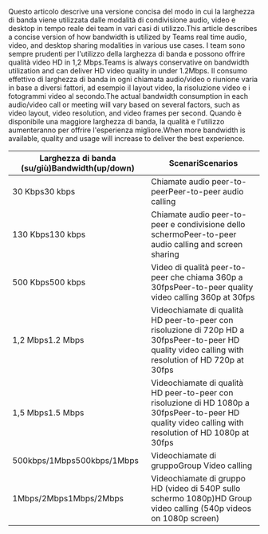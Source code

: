 <span data-ttu-id="d8c00-101">Questo articolo descrive una versione concisa del modo in cui la larghezza di banda viene utilizzata dalle modalità di condivisione audio, video e desktop in tempo reale dei team in vari casi di utilizzo.</span><span class="sxs-lookup"><span data-stu-id="d8c00-101">This article describes a concise version of how bandwidth is utilized by Teams real time audio, video, and desktop sharing modalities in various use cases.</span></span> <span data-ttu-id="d8c00-102">I team sono sempre prudenti per l'utilizzo della larghezza di banda e possono offrire qualità video HD in 1,2 Mbps.</span><span class="sxs-lookup"><span data-stu-id="d8c00-102">Teams is always conservative on bandwidth utilization and can deliver HD video quality in under 1.2Mbps.</span></span> <span data-ttu-id="d8c00-103">Il consumo effettivo di larghezza di banda in ogni chiamata audio/video o riunione varia in base a diversi fattori, ad esempio il layout video, la risoluzione video e i fotogrammi video al secondo.</span><span class="sxs-lookup"><span data-stu-id="d8c00-103">The actual bandwidth consumption in each audio/video call or meeting will vary based on several factors, such as video layout, video resolution, and video frames per second.</span></span> <span data-ttu-id="d8c00-104">Quando è disponibile una maggiore larghezza di banda, la qualità e l'utilizzo aumenteranno per offrire l'esperienza migliore.</span><span class="sxs-lookup"><span data-stu-id="d8c00-104">When more bandwidth is available, quality and usage will increase to deliver the best experience.</span></span>


|<span data-ttu-id="d8c00-105">Larghezza di banda (su/giù)</span><span class="sxs-lookup"><span data-stu-id="d8c00-105">Bandwidth(up/down)</span></span> |<span data-ttu-id="d8c00-106">Scenari</span><span class="sxs-lookup"><span data-stu-id="d8c00-106">Scenarios</span></span> |
|---|---|
|<span data-ttu-id="d8c00-107">30 Kbps</span><span class="sxs-lookup"><span data-stu-id="d8c00-107">30 kbps</span></span> |<span data-ttu-id="d8c00-108">Chiamate audio peer-to-peer</span><span class="sxs-lookup"><span data-stu-id="d8c00-108">Peer-to-peer audio calling</span></span> |
|<span data-ttu-id="d8c00-109">130 Kbps</span><span class="sxs-lookup"><span data-stu-id="d8c00-109">130 kbps</span></span> |<span data-ttu-id="d8c00-110">Chiamate audio peer-to-peer e condivisione dello schermo</span><span class="sxs-lookup"><span data-stu-id="d8c00-110">Peer-to-peer audio calling and screen sharing</span></span> |
|<span data-ttu-id="d8c00-111">500 Kbps</span><span class="sxs-lookup"><span data-stu-id="d8c00-111">500 kbps</span></span> |<span data-ttu-id="d8c00-112">Video di qualità peer-to-peer che chiama 360p a 30fps</span><span class="sxs-lookup"><span data-stu-id="d8c00-112">Peer-to-peer quality video calling 360p at 30fps</span></span> |
|<span data-ttu-id="d8c00-113">1,2 Mbps</span><span class="sxs-lookup"><span data-stu-id="d8c00-113">1.2 Mbps</span></span> |<span data-ttu-id="d8c00-114">Videochiamate di qualità HD peer-to-peer con risoluzione di 720p HD a 30fps</span><span class="sxs-lookup"><span data-stu-id="d8c00-114">Peer-to-peer HD quality video calling with resolution of HD 720p at 30fps</span></span> |
|<span data-ttu-id="d8c00-115">1,5 Mbps</span><span class="sxs-lookup"><span data-stu-id="d8c00-115">1.5 Mbps</span></span> |<span data-ttu-id="d8c00-116">Videochiamate di qualità HD peer-to-peer con risoluzione di HD 1080p a 30fps</span><span class="sxs-lookup"><span data-stu-id="d8c00-116">Peer-to-peer HD quality video calling with resolution of HD 1080p at 30fps</span></span> |
|<span data-ttu-id="d8c00-117">500kbps/1Mbps</span><span class="sxs-lookup"><span data-stu-id="d8c00-117">500kbps/1Mbps</span></span> |<span data-ttu-id="d8c00-118">Videochiamate di gruppo</span><span class="sxs-lookup"><span data-stu-id="d8c00-118">Group Video calling</span></span> |
|<span data-ttu-id="d8c00-119">1Mbps/2Mbps</span><span class="sxs-lookup"><span data-stu-id="d8c00-119">1Mbps/2Mbps</span></span> |<span data-ttu-id="d8c00-120">Videochiamate di gruppo HD (video di 540P sullo schermo 1080p)</span><span class="sxs-lookup"><span data-stu-id="d8c00-120">HD Group video calling (540p videos on 1080p screen)</span></span> |
